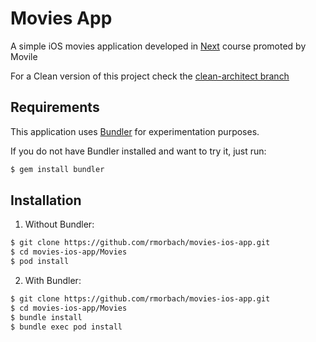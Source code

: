 # Movies App

A simple iOS movies application developed in [Next](http://movile.com/next) course promoted by Movile

For a Clean version of this project check the [clean-architect branch](https://github.com/rmorbach/movies-ios-app/tree/clean-architecture)

## Requirements

This application uses [Bundler](https://bundler.io/) for experimentation purposes.

If you do not have Bundler installed and want to try it, just run:

```bash
$ gem install bundler
```

## Installation

1. Without Bundler:
```bash
$ git clone https://github.com/rmorbach/movies-ios-app.git
$ cd movies-ios-app/Movies
$ pod install
```

2. With Bundler:
```bash
$ git clone https://github.com/rmorbach/movies-ios-app.git
$ cd movies-ios-app/Movies
$ bundle install
$ bundle exec pod install
```


